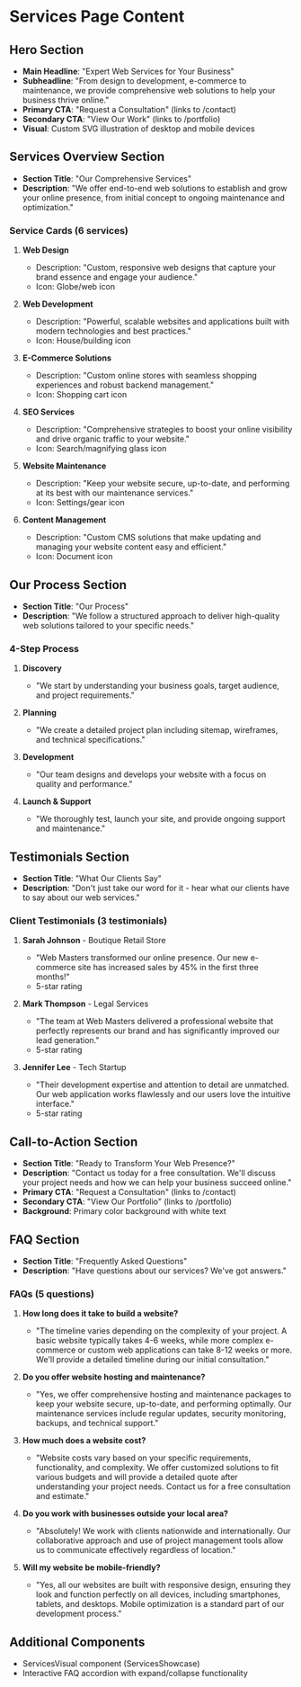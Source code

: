 # Services Page Content

## Hero Section
- **Main Headline**: "Expert Web Services for Your Business"
- **Subheadline**: "From design to development, e-commerce to maintenance, we provide comprehensive web solutions to help your business thrive online."
- **Primary CTA**: "Request a Consultation" (links to /contact)
- **Secondary CTA**: "View Our Work" (links to /portfolio)
- **Visual**: Custom SVG illustration of desktop and mobile devices

## Services Overview Section
- **Section Title**: "Our Comprehensive Services"
- **Description**: "We offer end-to-end web solutions to establish and grow your online presence, from initial concept to ongoing maintenance and optimization."

### Service Cards (6 services)

1. **Web Design**
   - Description: "Custom, responsive web designs that capture your brand essence and engage your audience."
   - Icon: Globe/web icon

2. **Web Development**
   - Description: "Powerful, scalable websites and applications built with modern technologies and best practices."
   - Icon: House/building icon

3. **E-Commerce Solutions**
   - Description: "Custom online stores with seamless shopping experiences and robust backend management."
   - Icon: Shopping cart icon

4. **SEO Services**
   - Description: "Comprehensive strategies to boost your online visibility and drive organic traffic to your website."
   - Icon: Search/magnifying glass icon

5. **Website Maintenance**
   - Description: "Keep your website secure, up-to-date, and performing at its best with our maintenance services."
   - Icon: Settings/gear icon

6. **Content Management**
   - Description: "Custom CMS solutions that make updating and managing your website content easy and efficient."
   - Icon: Document icon

## Our Process Section
- **Section Title**: "Our Process"
- **Description**: "We follow a structured approach to deliver high-quality web solutions tailored to your specific needs."

### 4-Step Process
1. **Discovery**
   - "We start by understanding your business goals, target audience, and project requirements."

2. **Planning** 
   - "We create a detailed project plan including sitemap, wireframes, and technical specifications."

3. **Development**
   - "Our team designs and develops your website with a focus on quality and performance."

4. **Launch & Support**
   - "We thoroughly test, launch your site, and provide ongoing support and maintenance."

## Testimonials Section
- **Section Title**: "What Our Clients Say"
- **Description**: "Don't just take our word for it - hear what our clients have to say about our web services."

### Client Testimonials (3 testimonials)

1. **Sarah Johnson** - Boutique Retail Store
   - "Web Masters transformed our online presence. Our new e-commerce site has increased sales by 45% in the first three months!"
   - 5-star rating

2. **Mark Thompson** - Legal Services
   - "The team at Web Masters delivered a professional website that perfectly represents our brand and has significantly improved our lead generation."
   - 5-star rating

3. **Jennifer Lee** - Tech Startup
   - "Their development expertise and attention to detail are unmatched. Our web application works flawlessly and our users love the intuitive interface."
   - 5-star rating

## Call-to-Action Section
- **Section Title**: "Ready to Transform Your Web Presence?"
- **Description**: "Contact us today for a free consultation. We'll discuss your project needs and how we can help your business succeed online."
- **Primary CTA**: "Request a Consultation" (links to /contact)
- **Secondary CTA**: "View Our Portfolio" (links to /portfolio)
- **Background**: Primary color background with white text

## FAQ Section
- **Section Title**: "Frequently Asked Questions"
- **Description**: "Have questions about our services? We've got answers."

### FAQs (5 questions)

1. **How long does it take to build a website?**
   - "The timeline varies depending on the complexity of your project. A basic website typically takes 4-6 weeks, while more complex e-commerce or custom web applications can take 8-12 weeks or more. We'll provide a detailed timeline during our initial consultation."

2. **Do you offer website hosting and maintenance?**
   - "Yes, we offer comprehensive hosting and maintenance packages to keep your website secure, up-to-date, and performing optimally. Our maintenance services include regular updates, security monitoring, backups, and technical support."

3. **How much does a website cost?**
   - "Website costs vary based on your specific requirements, functionality, and complexity. We offer customized solutions to fit various budgets and will provide a detailed quote after understanding your project needs. Contact us for a free consultation and estimate."

4. **Do you work with businesses outside your local area?**
   - "Absolutely! We work with clients nationwide and internationally. Our collaborative approach and use of project management tools allow us to communicate effectively regardless of location."

5. **Will my website be mobile-friendly?**
   - "Yes, all our websites are built with responsive design, ensuring they look and function perfectly on all devices, including smartphones, tablets, and desktops. Mobile optimization is a standard part of our development process."

## Additional Components
- ServicesVisual component (ServicesShowcase)
- Interactive FAQ accordion with expand/collapse functionality